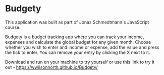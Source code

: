 # Budgety
This application was built as part of Jonas Schmedtmann's JavaScript course.

Budgety is a budget tracking app where you can track your income, expenses and calculate the global budget for any given month. Choose whether you wish to enter and income or expense, add the value and press the tick to enter. You can remove your entry by clicking the X next to it.

Download and run on your machine to try yourself or use this link to try it out - https://wwilsonnorth.github.io/Budgety/
